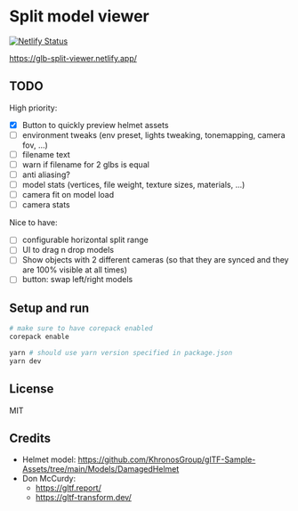 # Split model viewer

[![Netlify Status](https://api.netlify.com/api/v1/badges/6a9dfe7f-9676-4ac4-a844-dd161e3f9b21/deploy-status)](https://app.netlify.com/sites/glb-split-viewer/deploys)

https://glb-split-viewer.netlify.app/

## TODO

High priority:

- [x] Button to quickly preview helmet assets
- [ ] environment tweaks (env preset, lights tweaking, tonemapping, camera fov, ...)
- [ ] filename text
- [ ] warn if filename for 2 glbs is equal
- [ ] anti aliasing?
- [ ] model stats (vertices, file weight, texture sizes, materials, ...)
- [ ] camera fit on model load
- [ ] camera stats

Nice to have:

- [ ] configurable horizontal split range
- [ ] UI to drag n drop models
- [ ] Show objects with 2 different cameras (so that they are synced and they are 100% visible at
      all times)
- [ ] button: swap left/right models

## Setup and run

```sh
# make sure to have corepack enabled
corepack enable

yarn # should use yarn version specified in package.json
yarn dev
```

## License

MIT

## Credits

- Helmet model: https://github.com/KhronosGroup/glTF-Sample-Assets/tree/main/Models/DamagedHelmet
- Don McCurdy:
  - https://gltf.report/
  - https://gltf-transform.dev/
